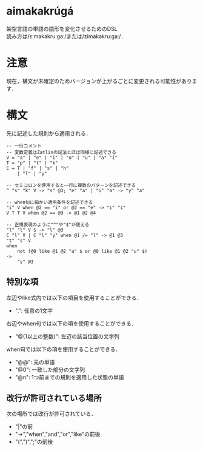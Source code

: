 # aimakakrúgá
架空言語の単語の語形を変化させるためのDSL  
読み方は/ɛːmakakruːɡaː/または/zimakakruːɡaː/．

# 注意
現在，構文が未確定のためバージョンが上がるごとに変更される可能性があります．

# 構文
先に記述した規則から適用される．

```
-- 一行コメント
-- 変数定義はZatlinの記法とほぼ同様に記述できる
V = "a" | "e" | "i" | "o" | "u" | "a" "i"
T = "p" | "t" | "k"
C = T | "f" | "s" | "h"
    | "l" | "y"

-- セミコロンを使用すると一行に複数のパターンを記述できる
^ "s" "k" V -> "s" @3; "e" "a" | "i" "a" -> "y" "a"

-- when句に細かい適用条件を記述できる
"i" V when @2 == "i" or @2 == "e" -> "i" "i"
V T T V when @2 == @3 -> @1 @2 @4

-- 正規表現のように"^"や"$"が使える
"l" "l" V $ -> "l" @3
C "l" V | C "l" "y" when @1 /= "l" -> @1 @3
"t" "s" V
when
    not (@0 like @1 @2 "a" $ or @0 like @1 @2 "u" $)
->
    "s" @3
```

## 特別な項
左辺やlike式内では以下の項目を使用することができる．
* ".": 任意の1文字

右辺やwhen句では以下の項を使用することができる．
* "@(1以上の整数)": 左辺の該当位置の文字列

when句では以下の項を使用することができる．
* "@@": 元の単語
* "@0": 一致した部分の文字列
* "@n": 1つ前までの規則を適用した状態の単語

## 改行が許可されている場所
次の場所では改行が許可されている．
* "|"の前
* "->","when","and","or","like"の前後
* "(",")",";"の前後